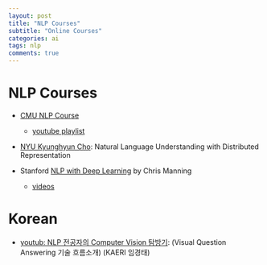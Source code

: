 ```yaml
---
layout: post
title: "NLP Courses"
subtitle: "Online Courses"
categories: ai
tags: nlp
comments: true
---
```


# NLP Courses
* [CMU NLP Course](http://demo.clab.cs.cmu.edu/NLP/)
  * [youtube playlist](https://www.youtube.com/playlist?list=PLy-82AVP8uEB8UipSJGUIKrA19iONeW04)

* [NYU Kyunghyun Cho](https://github.com/nyu-dl/NLP_DL_Lecture_Note):
 Natural Language Understanding with Distributed Representation

* Stanford [NLP with Deep Learning](http://web.stanford.edu/class/cs224n/) by Chris Manning
  * [videos](https://online.stanford.edu/artificial-intelligence/free-content?category=All&course=6097)

# Korean
* [youtub: NLP 전공자의 Computer Vision 탐방기](https://www.youtube.com/watch?v=4Pu5aSKWAbE&fbclid=IwAR0rhsbVevcDpOetndLNnDHCkakwakRtiLUBjNotw5XGy1NJcIy3e6kaYm0):
 (Visual Question Answering 기술 흐름소개) (KAERI 임경태)